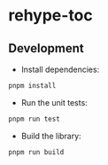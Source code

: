 # rehype-toc

## Development

- Install dependencies:

```bash
pnpm install
```

- Run the unit tests:

```bash
pnpm run test
```

- Build the library:

```bash
pnpm run build
```
